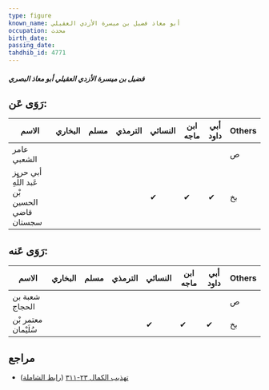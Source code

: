 ```yaml
---
type: figure
known_name: أبو معاذ فضيل بن ميسرة الأزدي العقيلي
occupation: محدث
birth_date:
passing_date:
tahdhib_id: 4771
---
```

##### فضيل بن ميسرة الأزدي العقيلي أبو معاذ البصري

## رَوَى عَن:
| الاسم                                        | البخاري | مسلم | الترمذي | النسائي | ابن ماجه | أبي داود | Others |
| -------------------------------------------- | ------- | ---- | ------- | ------- | -------- | -------- | ------ |
| عامر الشعبي                                  |         |      |         |         |          |          | ص      |
| أبي حريز عَبد اللَّهِ بْن الحسين قاضي سجستان |         |      |         | ✔       | ✔        | ✔        | بخ     |
## رَوَى عَنه:
| الاسم               | البخاري | مسلم | الترمذي | النسائي | ابن ماجه | أبي داود | Others |
| ------------------- | ------- | ---- | ------- | ------- | -------- | -------- | ------ |
| شعبة بن الحجاج      |         |      |         |         |          |          | ص      |
| معتمر بْن سُلَيْمان |         |      |         | ✔       | ✔        | ✔        | بخ     |
## مراجع
- [تهذيب الكمال ٢٣-٣١١](obsidian://open?vault=Tahdhib-al-Kamal&file=Figures/٤٧٧١-فضيل%20بن%20ميسرة%20الأزدي%20العقيلي%20أبو%20معاذ%20البصري) ([رابط الشاملة](https://shamela.ws/book/3722/12198))